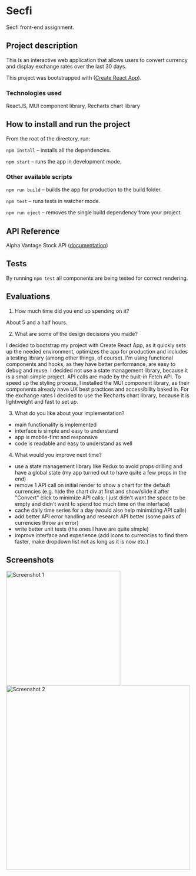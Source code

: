# Secfi
Secfi front-end assignment.

## Project description

This is an interactive web application that allows users to convert currency and display exchange rates over the last 30 days.

This project was bootstrapped with ([Create React App](https://create-react-app.dev/docs/getting-started/)).

### Technologies used

ReactJS, MUI component library, Recharts chart library

## How to install and run the project

From the root of the directory, run:

`npm install` – installs all the dependencies.

`npm start` – runs the app in development mode.

### Other available scripts

`npm run build` – builds the app for production to the build folder.

`npm test` – runs tests in watcher mode.

`npm run eject` – removes the single build dependency from your project.

## API Reference 

Alpha Vantage Stock API ([documentation](https://www.alphavantage.co/))

## Tests

By running `npm test` all components are being tested for correct rendering.

## Evaluations

1. How much time did you end up spending on it?

About 5 and a half hours.

2. What are some of the design decisions you made?

I decided to bootstrap my project with Create React App, as it quickly sets up the needed environment, optimizes the app for production and includes a testing library (among other things, of course). I'm using functional components and hooks, as they have better performance, are easy to debug and reuse. I decided not use a state management library, because it is a small simple project. API calls are made by the built-in Fetch API. To speed up the styling process, I installed the MUI component library, as their components already have UX best practices and accessibility baked in. For the exchange rates I decided to use the Recharts chart library, because it is lightweight and fast to set up.

3. What do you like about your implementation?

- main functionality is implemented
- interface is simple and easy to understand
- app is mobile-first and responsive
- code is readable and easy to understand as well

4. What would you improve next time?

- use a state management library like Redux to avoid props drilling and have a global state (my app turned out to have quite a few props in the end)
- remove 1 API call on initial render to show a chart for the default currencies (e.g. hide the chart div at first and show/slide it after "Convert" click to minimize API calls; I just didn't want the space to be empty and didn't want to spend too much time on the interface)
- cache daily time series for a day (would also help minimizing API calls)
- add better API error handling and research API better (some pairs of currencies throw an error)
- write better unit tests (the ones I have are quite simple)
- improve interface and experience (add icons to currencies to find them faster, make dropdown list not as long as it is now etc.)

## Screenshots
<img width="310" alt="Screenshot 1" src="https://user-images.githubusercontent.com/9774977/158901355-8491a61b-2b8a-4d97-89e7-6067e01b6e0d.png"/>
<img width="500" alt="Screenshot 2" src="https://user-images.githubusercontent.com/9774977/158901360-0be0aa6e-eb62-4378-8d87-0f313c2848da.png"/>


